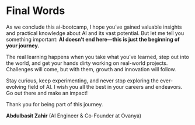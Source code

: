 # **Final Words**
As we conclude this ai-bootcamp, I hope you’ve gained valuable insights and practical knowledge about AI and its vast potential. But let me tell you something important: **AI doesn’t end here—this is just the beginning of your journey.**  

The real learning happens when you take what you’ve learned, step out into the world, and get your hands dirty working on real-world projects. Challenges will come, but with them, growth and innovation will follow.  

Stay curious, keep experimenting, and never stop exploring the ever-evolving field of AI. I wish you all the best in your careers and endeavors. Go out there and make an impact!  

Thank you for being part of this journey.

**Abdulbasit Zahir** 
(AI Engineer & Co-Founder at Ovanya)